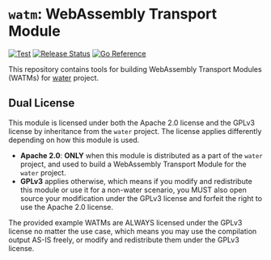 # `watm`: WebAssembly Transport Module

[![Test](https://github.com/refraction-networking/water/actions/workflows/watm.yml/badge.svg?branch=master)](https://github.com/refraction-networking/water/actions/workflows/watm.yml)
[![Release Status](https://github.com/refraction-networking/water/actions/workflows/release.yml/badge.svg)](https://github.com/refraction-networking/water/actions/workflows/release.yml)
[![Go Reference](https://pkg.go.dev/badge/github.com/refraction-networking/water/watm.svg)](https://pkg.go.dev/github.com/refraction-networking/water/watm)

This repository contains tools for building WebAssembly Transport Modules (WATMs) for [water](https://github.com/gaukas/water) project. 

## Dual License

This module is licensed under both the Apache 2.0 license and the GPLv3 license by inheritance from the `water` project. The license applies differently depending on how this module is used. 

- **Apache 2.0**: **ONLY** when this module is distributed as a part of the `water` project, and used to build a WebAssembly Transport Module for the `water` project.
- **GPLv3** applies otherwise, which means if you modify and redistribute this module or use it for a non-water scenario, you MUST also open source your modification under the GPLv3 license and forfeit the right to use the Apache 2.0 license.

The provided example WATMs are ALWAYS licensed under the GPLv3 license no matter the use case, which means you may use the compilation output AS-IS freely, or modify and redistribute them under the GPLv3 license.